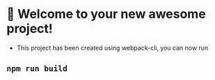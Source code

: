 # 🚀 Welcome to your new awesome project!


- This project has been created using webpack-cli, you can now run

```npm run build```
---

